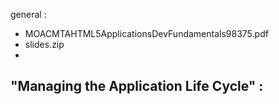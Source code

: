 general :
- MOACMTAHTML5ApplicationsDevFundamentals98375.pdf 
- slides.zip
- 

"Managing the Application Life Cycle" :
- 
